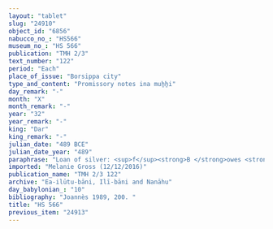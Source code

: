 ```yaml
---
layout: "tablet"
slug: "24910"
object_id: "6856"
nabucco_no_: "HS566"
museum_no_: "HS 566"
publication: "TMH 2/3"
text_number: "122"
period: "Each"
place_of_issue: "Borsippa city"
type_and_content: "Promissory notes ina muẖẖi"
day_remark: "-"
month: "X"
month_remark: "-"
year: "32"
year_remark: "-"
king: "Dar"
king_remark: "-"
julian_date: "489 BCE"
julian_date_year: "489"
paraphrase: "Loan of silver: <sup>f</sup><strong>B </strong>owes <strong><sup>f</sup>A</strong> 30 shekels of white silver (<em>kaspu</em> <em>peṣ&ucirc;</em>). <strong>C</strong> guarantees (<em>pūtu na&scaron;&ucirc;</em>) for paying (<em>eṭēru</em>) the silver. <strong><sup>f</sup>A</strong> will receive the interest (<em>hubullu</em>) for the silver from <strong>D</strong> until (<em>adi</em>) the end of Ṭebēt (X) of Darius 31<sup>st</sup> year. 2 witnesses (including Nidintu-Nab&ucirc;, brother of <strong>C</strong>) and the scribe.<br /> &nbsp;<br /> <strong><sup>f</sup></strong><strong>A</strong> = <sup>f</sup>Amat-Sutīti/Dādia//Ilī-bāni; <strong><sup>f</sup>B</strong> = <sup>f</sup>Bu&rsquo;ītu/Bēl-kāṣir//Bā&rsquo;iru; <strong>C</strong> = Nab&ucirc;-ahhē-bulliṭ/Rēmūt-Nab&ucirc;//Ilia, <strong>D</strong> = Ahhē-iqī&scaron;a; Scribe = Nab&ucirc;-balāssu/Nab&ucirc;-ahhē-iddin//Ilia<br /> &nbsp;"
imported: "Melanie Gross (12/12/2016)"
publication_name: "TMH 2/3 122"
archive: "Ea-ilūtu-bāni, Ilī-bāni and Nanāhu"
day_babylonian_: "10"
bibliography: "Joannès 1989, 200. "
title: "HS 566"
previous_item: "24913"
---
```

